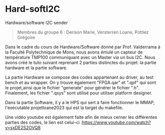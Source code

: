 # Hard-softI2C
Hardware/software I2C sender
> Membres du groupe 6 : Derison Marie, Versterren Loane, Pottiez Grégoire

Dans le cadre du cours de Hardware/Software donné par Prof. Valderrama à la Faculté Polytechnique de Mons, nous avons émulé un capteur de température TMP100 communiquant avec un Master via un bus I2C.  Nous avons créé le tuto suivant reprenant 2 parties distinctes du projet: la partie hardware et la partie software.

La partie Hardware se compose des codes appartenant au driver, au test bench et au wrapper. On y trouve également "FPGA.qar" et ".qpf" qui sont le projet,ainsi que le fichier "generate" pour générer le fichier ".h". Finalement, les fichier ".qsys" sont utilisé pour utiliser platform designer.

Dans la partie Software, il y a le HPS qui sert à faire fonctionner le MMAP, l'exécutable projetloane2023 qui est la target du makefile.

Une vidéo youtube est également faite afin de mieux cerner les différentes parties des codes, le lien est celui-ci :https://www.youtube.com/watch?v=sxDE2S2OVQ8 



